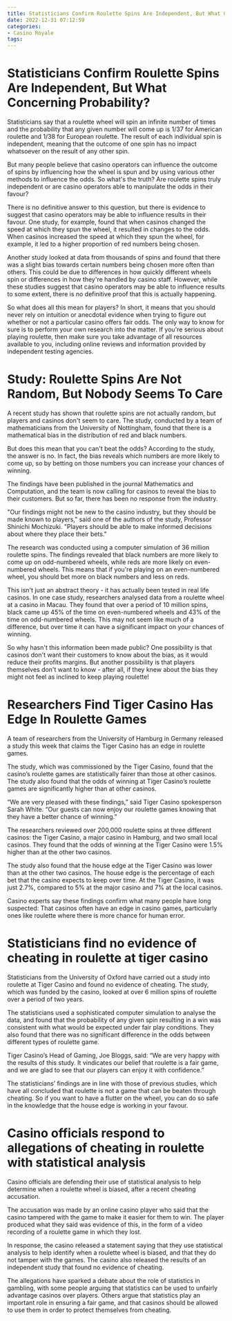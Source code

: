 ```yaml
---
title: Statisticians Confirm Roulette Spins Are Independent, But What Concerning Probability
date: 2022-12-31 07:12:59
categories:
- Casino Royale
tags:
---
```



#  Statisticians Confirm Roulette Spins Are Independent, But What Concerning Probability?

Statisticians say that a roulette wheel will spin an infinite number of times and the probability that any given number will come up is 1/37 for American roulette and 1/38 for European roulette. The result of each individual spin is independent, meaning that the outcome of one spin has no impact whatsoever on the result of any other spin.

But many people believe that casino operators can influence the outcome of spins by influencing how the wheel is spun and by using various other methods to influence the odds. So what's the truth? Are roulette spins truly independent or are casino operators able to manipulate the odds in their favour?

There is no definitive answer to this question, but there is evidence to suggest that casino operators may be able to influence results in their favour. One study, for example, found that when casinos changed the speed at which they spun the wheel, it resulted in changes to the odds. When casinos increased the speed at which they spun the wheel, for example, it led to a higher proportion of red numbers being chosen.

Another study looked at data from thousands of spins and found that there was a slight bias towards certain numbers being chosen more often than others. This could be due to differences in how quickly different wheels spin or differences in how they're handled by casino staff. However, while these studies suggest that casino operators may be able to influence results to some extent, there is no definitive proof that this is actually happening.

So what does all this mean for players? In short, it means that you should never rely on intuition or anecdotal evidence when trying to figure out whether or not a particular casino offers fair odds. The only way to know for sure is to perform your own research into the matter. If you're serious about playing roulette, then make sure you take advantage of all resources available to you, including online reviews and information provided by independent testing agencies.

#  Study: Roulette Spins Are Not Random, But Nobody Seems To Care

A recent study has shown that roulette spins are not actually random, but players and casinos don't seem to care. The study, conducted by a team of mathematicians from the University of Nottingham, found that there is a mathematical bias in the distribution of red and black numbers.

But does this mean that you can't beat the odds? According to the study, the answer is no. In fact, the bias reveals which numbers are more likely to come up, so by betting on those numbers you can increase your chances of winning.

The findings have been published in the journal Mathematics and Computation, and the team is now calling for casinos to reveal the bias to their customers. But so far, there has been no response from the industry.

"Our findings might not be new to the casino industry, but they should be made known to players," said one of the authors of the study, Professor Shinichi Mochizuki. "Players should be able to make informed decisions about where they place their bets."

The research was conducted using a computer simulation of 36 million roulette spins. The findings revealed that black numbers are more likely to come up on odd-numbered wheels, while reds are more likely on even-numbered wheels. This means that if you're playing on an even-numbered wheel, you should bet more on black numbers and less on reds.

This isn't just an abstract theory - it has actually been tested in real life casinos. In one case study, researchers analysed data from a roulette wheel at a casino in Macau. They found that over a period of 10 million spins, black came up 45% of the time on even-numbered wheels and 43% of the time on odd-numbered wheels. This may not seem like much of a difference, but over time it can have a significant impact on your chances of winning.

So why hasn't this information been made public? One possibility is that casinos don't want their customers to know about the bias, as it would reduce their profits margins. But another possibility is that players themselves don't want to know - after all, if they knew about the bias they might not feel as inclined to keep playing roulette!

#  Researchers Find Tiger Casino Has Edge In Roulette Games

A team of researchers from the University of Hamburg in Germany released a study this week that claims the Tiger Casino has an edge in roulette games.

The study, which was commissioned by the Tiger Casino, found that the casino’s roulette games are statistically fairer than those at other casinos. The study also found that the odds of winning at Tiger Casino’s roulette games are significantly higher than at other casinos.

“We are very pleased with these findings,” said Tiger Casino spokesperson Sarah White. “Our guests can now enjoy our roulette games knowing that they have a better chance of winning.”

The researchers reviewed over 200,000 roulette spins at three different casinos: the Tiger Casino, a major casino in Hamburg, and two small local casinos. They found that the odds of winning at the Tiger Casino were 1.5% higher than at the other two casinos.

The study also found that the house edge at the Tiger Casino was lower than at the other two casinos. The house edge is the percentage of each bet that the casino expects to keep over time. At the Tiger Casino, it was just 2.7%, compared to 5% at the major casino and 7% at the local casinos.

Casino experts say these findings confirm what many people have long suspected: That casinos often have an edge in casino games, particularly ones like roulette where there is more chance for human error.

#  Statisticians find no evidence of cheating in roulette at tiger casino

Statisticians from the University of Oxford have carried out a study into roulette at Tiger Casino and found no evidence of cheating. The study, which was funded by the casino, looked at over 6 million spins of roulette over a period of two years.

The statisticians used a sophisticated computer simulation to analyse the data, and found that the probability of any given spin resulting in a win was consistent with what would be expected under fair play conditions. They also found that there was no significant difference in the odds between different types of roulette game.

Tiger Casino’s Head of Gaming, Joe Bloggs, said: “We are very happy with the results of this study. It vindicates our belief that roulette is a fair game, and we are glad to see that our players can enjoy it with confidence.”

The statisticians’ findings are in line with those of previous studies, which have all concluded that roulette is not a game that can be beaten through cheating. So if you want to have a flutter on the wheel, you can do so safe in the knowledge that the house edge is working in your favour.

#  Casino officials respond to allegations of cheating in roulette with statistical analysis

Casino officials are defending their use of statistical analysis to help determine when a roulette wheel is biased, after a recent cheating accusation.

The accusation was made by an online casino player who said that the casino tampered with the game to make it easier for them to win. The player produced what they said was evidence of this, in the form of a video recording of a roulette game in which they lost.

In response, the casino released a statement saying that they use statistical analysis to help identify when a roulette wheel is biased, and that they do not tamper with the games. The casino also released the results of an independent study that found no evidence of cheating.

The allegations have sparked a debate about the role of statistics in gambling, with some people arguing that statistics can be used to unfairly advantage casinos over players. Others argue that statistics play an important role in ensuring a fair game, and that casinos should be allowed to use them in order to protect themselves from cheating.